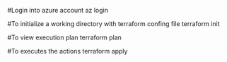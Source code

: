 #Login into azure account
az login

#To initialize a working directory with terraform confing file
terraform init

#To view execution plan
terraform plan

#To executes the actions
terraform apply